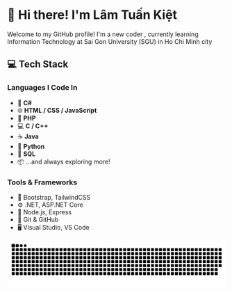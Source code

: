 # 👋 Hi there! I'm Lâm Tuấn Kiệt

Welcome to my GitHub profile! I'm a new coder , currently learning Information Technology at Sai Gon University (SGU) in Ho Chi Minh city
## 💻 Tech Stack
### Languages I Code In
- 💠 **C#**
- 🌐 **HTML / CSS / JavaScript**
- 🐘 **PHP**
- 💻 **C / C++**
- ☕ **Java**
- 🐍 **Python**
- 📝 **SQL**
- 📦 ...and always exploring more!

### Tools & Frameworks
- 🎨 Bootstrap, TailwindCSS
- ⚙️ .NET, ASP.NET Core
- 🔧 Node.js, Express
- 🧠 Git & GitHub
- 🖥️ Visual Studio, VS Code

![snake gif](https://github.com/ltk218/ltk218/blob/output/github-snake-dark.svg)

